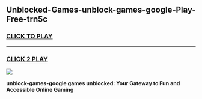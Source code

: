 
## Unblocked-Games-unblock-games-google-Play-Free-trn5c
<h3>
<a href="https://premium76.site?title=unblock-games-google&ref=20M">CLICK TO PLAY</a></h3>
<hr>

<h3>
<a href="https://premium76.site?title=unblock-games-google&ref=20M">CLICK 2 PLAY</a>
  
</h3>

<a href="https://premium76.site?title=unblock-games-google&ref=19M"><img src="https://clearcache.store/games.png"></a>


**unblock-games-google games unblocked: Your Gateway to Fun and Accessible Online Gaming**
